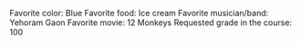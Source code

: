 Favorite color: Blue
Favorite food: Ice cream
Favorite musician/band: Yehoram Gaon
Favorite movie: 12 Monkeys
Requested grade in the course: 100
